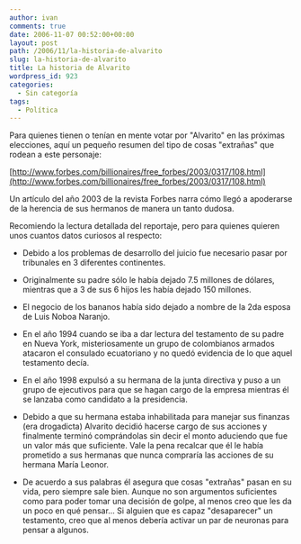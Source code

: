 ```yaml
---
author: ivan
comments: true
date: 2006-11-07 00:52:00+00:00
layout: post
path: /2006/11/la-historia-de-alvarito
slug: la-historia-de-alvarito
title: La historia de Alvarito
wordpress_id: 923
categories:
  - Sin categoría
tags:
  - Política
---
```


Para quienes tienen o tenían en mente votar por "Alvarito" en las próximas elecciones, aquí un pequeño resumen del tipo de cosas "extrañas" que rodean a este personaje:

[http://www.forbes.com/billionaires/free_forbes/2003/0317/108.html](http://www.forbes.com/billionaires/free_forbes/2003/0317/108.html)

Un artículo del año 2003 de la revista Forbes narra cómo llegó a apoderarse de la herencia de sus hermanos de manera un tanto dudosa.

Recomiendo la lectura detallada del reportaje, pero para quienes quieren unos cuantos datos curiosos al respecto:

- Debido a los problemas de desarrollo del juicio fue necesario pasar por tribunales en 3 diferentes continentes.

- Originalmente su padre sólo le había dejado 7.5 millones de dólares, mientras que a 3 de sus 6 hijos les había dejado 150 millones.

- El negocio de los bananos había sido dejado a nombre de la 2da esposa de Luis Noboa Naranjo.
- En el año 1994 cuando se iba a dar lectura del testamento de su padre en Nueva York, misteriosamente un grupo de colombianos armados atacaron el consulado ecuatoriano y no quedó evidencia de lo que aquel testamento decía.

- En el año 1998 expulsó a su hermana de la junta directiva y puso a un grupo de ejecutivos para que se hagan cargo de la empresa mientras él se lanzaba como candidato a la presidencia.

- Debido a que su hermana estaba inhabilitada para manejar sus finanzas (era drogadicta) Alvarito decidió hacerse cargo de sus acciones y finalmente terminó comprándolas sin decir el monto aduciendo que fue un valor más que suficiente. Vale la pena recalcar que él le había prometido a sus hermanas que nunca compraría las acciones de su hermana María Leonor.

- De acuerdo a sus palabras él asegura que cosas "extrañas" pasan en su vida, pero siempre sale bien.
  Aunque no son argumentos suficientes como para poder tomar una decisión de golpe, al menos creo que les da un poco en qué pensar... Si alguien que es capaz "desaparecer" un testamento, creo que al menos debería activar un par de neuronas para pensar a algunos.
